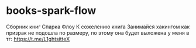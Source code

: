 # books-spark-flow
Сборник книг Спарка Флоу
К сожелению книга Занимайся хакингом как призрак не подошла по размеру, по этому она будет выложена у меня в тг:
https://t.me/L1ghtsitteX
